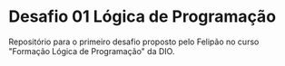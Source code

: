 # Desafio 01 Lógica de Programação
Repositório para o primeiro desafio proposto pelo Felipão no curso "Formação Lógica de Programação" da DIO.
